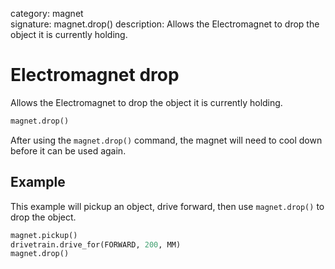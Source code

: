 category: magnet  
signature: magnet.drop() 
description: Allows the Electromagnet to drop the object it is currently holding.  


# Electromagnet drop

Allows the Electromagnet to drop the object it is currently holding.

```python
magnet.drop()
```
After using the `magnet.drop()` command, the magnet will need to cool down before it can be used again.

## Example
This example will pickup an object, drive forward, then use `magnet.drop()` to drop the object.

```python
magnet.pickup()
drivetrain.drive_for(FORWARD, 200, MM)
magnet.drop()
```

<advanced>
</advanced>